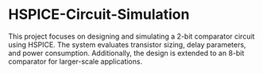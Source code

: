 # HSPICE-Circuit-Simulation
This project focuses on designing and simulating a 2-bit comparator circuit using HSPICE. The system evaluates transistor sizing, delay parameters, and power consumption. Additionally, the design is extended to an 8-bit comparator for larger-scale applications.
